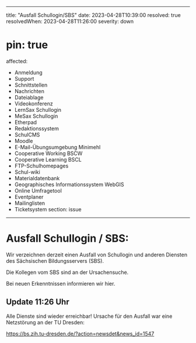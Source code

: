 
---
title: "Ausfall Schullogin/SBS"
date: 2023-04-28T10:39:00
resolved: true
resolvedWhen: 2023-04-28T11:26:00
severity: down
# pin: true 
affected:
- Anmeldung
- Support
- Schnittstellen
- Nachrichten
- Dateiablage
- Videokonferenz
- LernSax Schullogin
- MeSax Schullogin
- Etherpad
- Redaktionssystem
- SchulCMS
- Moodle
- E-Mail-Übungsumgebung Minimehl
- Cooperative Working BSCW
- Cooperative Learning BSCL
- FTP-Schulhomepages
- Schul-wiki
- Materialdatenbank
- Geographisches Informationssystem WebGIS
- Online Umfragetool
- Eventplaner
- Mailinglisten
- Ticketsystem
section: issue
---

# Ausfall Schullogin / SBS:

Wir verzeichnen derzeit einen Ausfall von Schullogin und anderen Diensten des Sächsischen Bildungsservers (SBS).

Die Kollegen vom SBS sind an der Ursachensuche. 

Bei neuen Erkenntnissen informieren wir hier.

## Update 11:26 Uhr

Alle Dienste sind wieder erreichbar! Ursache für den Ausfall war eine Netzstörung an der TU Dresden:

https://bs.zih.tu-dresden.de/?action=newsdet&news_id=1547